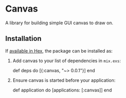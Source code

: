 # Canvas

A library for building simple GUI canvas to draw on.

## Installation

If [available in Hex](https://hex.pm/docs/publish), the package can be installed as:

  1. Add canvas to your list of dependencies in `mix.exs`:

        def deps do
          [{:canvas, "~> 0.0.1"}]
        end

  2. Ensure canvas is started before your application:

        def application do
          [applications: [:canvas]]
        end
